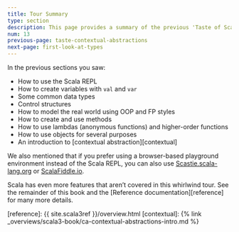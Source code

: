 ```yaml
---
title: Tour Summary
type: section
description: This page provides a summary of the previous 'Taste of Scala' sections.
num: 13
previous-page: taste-contextual-abstractions
next-page: first-look-at-types
---
```



In the previous sections you saw:

- How to use the Scala REPL
- How to create variables with `val` and `var`
- Some common data types
- Control structures
- How to model the real world using OOP and FP styles
- How to create and use methods
- How to use lambdas (anonymous functions) and higher-order functions
- How to use objects for several purposes
- An introduction to [contextual abstraction][contextual]

We also mentioned that if you prefer using a browser-based playground environment instead of the Scala REPL, you can also use [Scastie.scala-lang.org](https://scastie.scala-lang.org/?target=dotty) or [ScalaFiddle.io](https://scalafiddle.io).

Scala has even more features that aren’t covered in this whirlwind tour. See the remainder of this book and the [Reference documentation][reference] for many more details.



[reference]: {{ site.scala3ref }}/overview.html
[contextual]: {% link _overviews/scala3-book/ca-contextual-abstractions-intro.md %}
